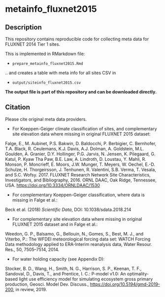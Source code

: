 # metainfo_fluxnet2015

## Description

This repository contains reproducible code for collecting meta data for FLUXNET 2014 Tier 1 sites.

This is implemented in RMarkdown file:

- `prepare_metainfo_fluxnet2015.Rmd`

.. and creates a table with meta info for all sites CSV in 

- `output/siteinfo_fluxnet2015.csv`

**The output file is part of this repository and can be downloaded directly.** 

## Citation 

Please cite original meta data providers.

- For Koeppen-Geiger climate classification of sites, and complementary site elevation data where missing in original FLUXNET 2015 dataset:

Falge, E., M. Aubinet, P.S. Bakwin, D. Baldocchi, P. Berbigier, C. Bernhofer, T.A. Black, R. Ceulemans, K.J. Davis, A.J. Dolman, A. Goldstein, M.L. Goulden, A. Granier, D.Y. Hollinger, P.G. Jarvis, N. Jensen, K. Pilegaard, G. Katul, P. Kyaw Tha Paw, B.E. Law, A. Lindroth, D. Loustau, Y. Mahli, R. Monson, P. Moncrieff, E. Moors, J.W. Munger, T. Meyers, W. Oechel, E.-D. Schulze, H. Thorgeirsson, J. Tenhunen, R. Valentini, S.B. Verma, T. Vesala, and S.C. Wofsy. 2017. FLUXNET Research Network Site Characteristics, Investigators, and Bibliography, 2016. ORNL DAAC, Oak Ridge, Tennessee, USA. https://doi.org/10.3334/ORNLDAAC/1530

- For complementary Koeppen-Geiger classification, where data is missing in Falge et al.:

Beck et al. (2018) *Scientific Data*, DOI: 10.1038/sdata.2018.214

- For complementary site elevation data where missing in original FLUXNET 2015 dataset and in Falge et al.:

Weedon, G. P., Balsamo, G., Bellouin, N., Gomes, S., Best, M. J., and Viterbo, P.: The WFDEI meteorological forcing data set: WATCH
Forcing Data methodology applied to ERA-Interim reanalysis data, Water Resour. Res., 50, 7505–7514, 2014.

- For water holding capacity (see Appendix D):

Stocker, B. D., Wang, H., Smith, N. G., Harrison, S. P., Keenan, T. F., Sandoval, D., Davis, T., and Prentice, I. C.: P-model v1.0: An optimality-based light use efficiency model for simulating ecosystem gross primary production, Geosci. Model Dev. Discuss., https://doi.org/10.5194/gmd-2019-200, in review, 2019.